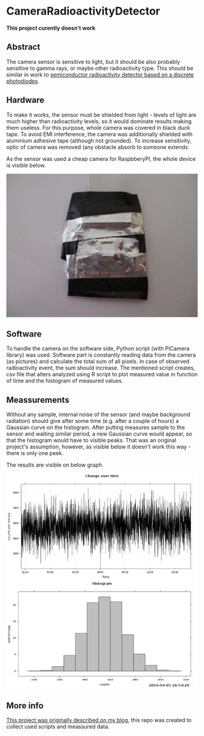 # CameraRadioactivityDetector

**This project curently doesn't work**

## Abstract

The camera sensor is sensitive to light, but it should be also probably sensitive to gamma rays, or maybe other radioactivity type. This should be similar in work to [semiconductor radioactivity detector based on a discrete photodiodes](https://github.com/RobertGawron/SemiconductorRadioactivityDetector).

## Hardware

To make it works, the sensor must be shielded from light - levels of light are much higher than radioactivity levels, so it would dominate results making them useless. For this purpose, whole camera was covered in black duck tape. To avoid EMI interference, the camera was additionally shielded with aluminium adhesive tape (although not grounded). To increase sensitivity, optic of camera was removed (any obstacle absorb to someone extends.

As the sensor was used a cheap camera for RaspbberyPI, the whole device is visible below.

![Picture of the sensor](./Documentation/Pictures/device_01_04_2019.jpg)

## Software

To handle the camera on the software side, Python script (with PiCamera library) was used. Software part is constantly reading data from the camera (as pictures) and calculate the total sum of all pixels. In case of observed radioactivity event, the sum should increase. The mentioned script creates, csv file that alters analyzed using R script to plot measured value in function of time and the histogram of measured values.

## Meassurements

Without any sample, internal noise of the sensor (and maybe background radiation) should give after some time (e.g. after a couple of hours) a Gaussian curve on the histogram. After putting measures sample to the sensor and waiting similar period, a new Gaussian curve would appear, so that the histogram would have to visible peaks. That was an original project's assumption, however, as visible below it doesn't work this way - there is only one peek.

The results are visible on below graph.

![Meassured data](./Documentation/Plots/results-05_Apr_2019_16_54.png)

## More info

[This project was originally described on my blog](https://robertgawron.blogspot.com/2019/05/camera-nuclear-radiation-sensor-part-i.html), this repo was created to collect used scripts and meassured data.